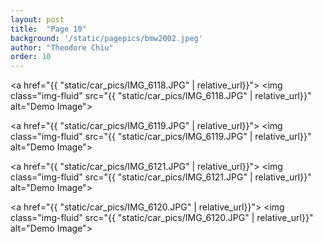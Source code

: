 ```yaml
---
layout: post
title:  "Page 10"
background: '/static/pagepics/bmw2002.jpeg'
author: "Theodore Chiu"
order: 10
---
```


<a href="{{ "static/car_pics/IMG_6118.JPG" | relative_url}}">
	<img class="img-fluid" src="{{ "static/car_pics/IMG_6118.JPG" | relative_url}}" alt="Demo Image">
</a>

<a href="{{ "static/car_pics/IMG_6119.JPG" | relative_url}}">
	<img class="img-fluid" src="{{ "static/car_pics/IMG_6119.JPG" | relative_url}}" alt="Demo Image">
</a>

<a href="{{ "static/car_pics/IMG_6121.JPG" | relative_url}}">
	<img class="img-fluid" src="{{ "static/car_pics/IMG_6121.JPG" | relative_url}}" alt="Demo Image">
</a>

<a href="{{ "static/car_pics/IMG_6120.JPG" | relative_url}}">
	<img class="img-fluid" src="{{ "static/car_pics/IMG_6120.JPG" | relative_url}}" alt="Demo Image">
</a>

